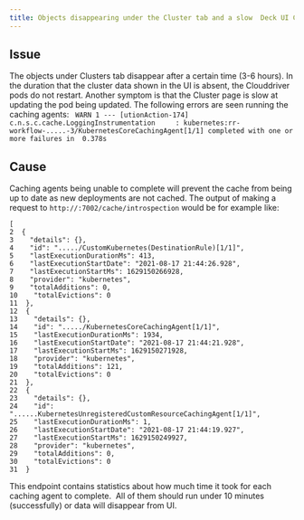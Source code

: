 ```yaml
---
title: Objects disappearing under the Cluster tab and a slow  Deck UI Cluster page
---
```


## Issue
The objects under Clusters tab disappear after a certain time (3-6 hours).
In the duration that the cluster data shown in the UI is absent, the Clouddriver pods do not restart. Another symptom is that the Cluster page is slow at updating the pod being updated.
The following errors are seen running the caching agents:
``` WARN 1 --- [utionAction-174] c.n.s.c.cache.LoggingInstrumentation     : kubernetes:rr-workflow-.....-3/KubernetesCoreCachingAgent[1/1] completed with one or more failures in  0.378s```


## Cause
Caching agents being unable to complete will prevent the cache from being up to date as new deployments are not cached.
The output of making a request to ```http://:7002/cache/introspection``` would be for example like:
```
[
2  {
3    "details": {},
4    "id": "...../CustomKubernetes(DestinationRule)[1/1]",
5    "lastExecutionDurationMs": 413,
6    "lastExecutionStartDate": "2021-08-17 21:44:26.928",
7    "lastExecutionStartMs": 1629150266928,
8    "provider": "kubernetes",
9    "totalAdditions": 0,
10    "totalEvictions": 0
11  },
12  {
13    "details": {},
14    "id": "...../KubernetesCoreCachingAgent[1/1]",
15    "lastExecutionDurationMs": 1934,
16    "lastExecutionStartDate": "2021-08-17 21:44:21.928",
17    "lastExecutionStartMs": 1629150271928,
18    "provider": "kubernetes",
19    "totalAdditions": 121,
20    "totalEvictions": 0
21  },
22  {
23    "details": {},
24    "id": "......KubernetesUnregisteredCustomResourceCachingAgent[1/1]",
25    "lastExecutionDurationMs": 1,
26    "lastExecutionStartDate": "2021-08-17 21:44:19.927",
27    "lastExecutionStartMs": 1629150249927,
28    "provider": "kubernetes",
29    "totalAdditions": 0,
30    "totalEvictions": 0
31  }
```
This endpoint contains statistics about how much time it took for each caching agent to complete.  All of them should run under 10 minutes (successfully) or data will disappear from UI.

